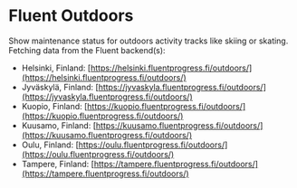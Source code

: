 # Fluent Outdoors

Show maintenance status for outdoors activity tracks like skiing or skating. Fetching data from the Fluent backend(s):

- Helsinki, Finland: [https://helsinki.fluentprogress.fi/outdoors/](https://helsinki.fluentprogress.fi/outdoors/)
- Jyväskylä, Finland: [https://jyvaskyla.fluentprogress.fi/outdoors/](https://jyvaskyla.fluentprogress.fi/outdoors/)
- Kuopio, Finland: [https://kuopio.fluentprogress.fi/outdoors/](https://kuopio.fluentprogress.fi/outdoors/)
- Kuusamo, Finland: [https://kuusamo.fluentprogress.fi/outdoors/](https://kuusamo.fluentprogress.fi/outdoors/)
- Oulu, Finland: [https://oulu.fluentprogress.fi/outdoors/](https://oulu.fluentprogress.fi/outdoors/)
- Tampere, Finland: [https://tampere.fluentprogress.fi/outdoors/](https://tampere.fluentprogress.fi/outdoors/)
